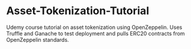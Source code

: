 # Asset-Tokenization-Tutorial
Udemy course tutorial on asset tokenization using OpenZeppelin. Uses Truffle and Ganache to test deployment and pulls ERC20 contracts from OpenZeppelin standards.
